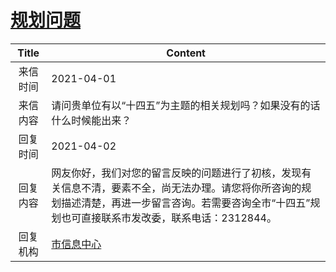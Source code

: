 # <a href="http://www.shangluo.gov.cn/zmhd/ldxxxx.jsp?urltype=leadermail.LeaderMailContentUrl&wbtreeid=1112&leadermailid=7094">规划问题</a>
| Title |                                                  Content                                                  |
|:-----:|-----------------------------------------------------------------------------------------------------------|
| 来信时间  | 2021-04-01                                                                                                |
| 来信内容  | 请问贵单位有以“十四五”为主题的相关规划吗？如果没有的话什么时候能出来？                                                                      |
| 回复时间  | 2021-04-02                                                                                                |
| 回复内容  | 网友你好，我们对您的留言反映的问题进行了初核，发现有关信息不清，要素不全，尚无法办理。请您将你所咨询的规划描述清楚，再进一步留言咨询。若需要咨询全市“十四五”规划也可直接联系市发改委，联系电话：2312844。 |
| 回复机构  | <a href="../../categories/agencies/市信息中心.md">市信息中心</a>                                                      |